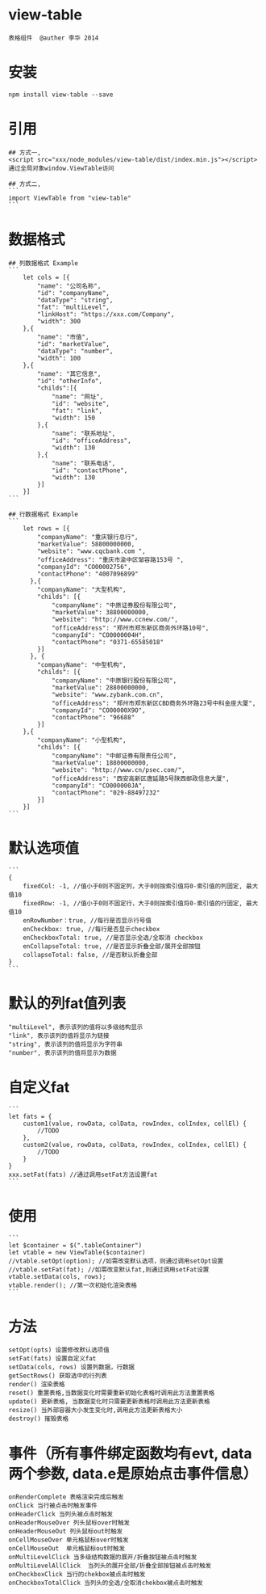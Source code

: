 # view-table
    表格组件  @auther 李华 2014

# 安装 
    npm install view-table --save   

# 引用
    ## 方式一,
    <script src="xxx/node_modules/view-table/dist/index.min.js"></script>   
    通过全局对象window.ViewTable访问   

    ## 方式二,
    ```
    import ViewTable from "view-table"   
    ```

# 数据格式
    ## 列数据格式 Example   
    ```
        let cols = [{   
            "name": "公司名称",   
            "id": "companyName",   
            "dataType": "string",   
            "fat": "multiLevel",   
            "linkHost": "https://xxx.com/Company",   
            "width": 300   
        },{   
            "name": "市值",   
            "id": "marketValue",   
            "dataType": "number",   
            "width": 100   
        },{   
            "name": "其它信息",   
            "id": "otherInfo",   
            "childs":[{   
                "name": "网址",   
                "id": "website",   
                "fat": "link",   
                "width": 150   
            },{   
                "name": "联系地址",   
                "id": "officeAddress",   
                "width": 130   
            },{   
                "name": "联系电话",   
                "id": "contactPhone",   
                "width": 130   
            }]   
        }]   
    ```

    ## 行数据格式 Example   
    ```
        let rows = [{   
            "companyName": "重庆银行总行",   
            "marketValue": 58800000000,   
            "website": "www.cqcbank.com ",   
            "officeAddress": "重庆市渝中区邹容路153号 ",   
            "companyId": "CO00002756",   
            "contactPhone": "4007096899"   
          },{   
            "companyName": "大型机构",   
            "childs": [{   
                "companyName": "中原证券股份有限公司",   
                "marketValue": 38800000000,   
                "website": "http://www.ccnew.com/",   
                "officeAddress": "郑州市郑东新区商务外环路10号",   
                "companyId": "CO0000004H",   
                "contactPhone": "0371-65585018"   
            }]   
          }, {   
            "companyName": "中型机构",   
            "childs": [{   
                "companyName": "中原银行股份有限公司",   
                "marketValue": 28800000000,   
                "website": "www.zybank.com.cn",   
                "officeAddress": "郑州市郑东新区CBD商务外环路23号中科金座大厦",   
                "companyId": "CO00000X9O",   
                "contactPhone": "96688"   
            }]   
        },{   
            "companyName": "小型机构",   
            "childs": [{
                "companyName": "中邮证券有限责任公司",   
                "marketValue": 18800000000,   
                "website": "http://www.cn/psec.com/",   
                "officeAddress": "西安高新区唐延路5号陕西邮政信息大厦",   
                "companyId": "CO000000JA",   
                "contactPhone": "029-88497232"   
            }]   
        }]   
    ```

# 默认选项值
    ```
    {   
        fixedCol: -1, //值小于0则不固定列，大于0则按索引值将0-索引值的列固定, 最大值10   
        fixedRow: -1, //值小于0则不固定行，大于0则按索引值将0-索引值的行固定, 最大值10   
        enRowNumber：true, //每行是否显示行号值   
        enCheckbox: true, //每行是否显示checkbox   
        enCheckboxTotal: true, //是否显示全选/全取消 checkbox   
        enCollapseTotal: true, //是否显示折叠全部/展开全部按钮   
        collapseTotal: false, //是否默认折叠全部   
    }   
    ```

# 默认的列fat值列表
    "multiLevel", 表示该列的值将以多级结构显示   
    "link", 表示该列的值将显示为链接   
    "string", 表示该列的值将显示为字符串   
    "number", 表示该列的值将显示为数据   

# 自定义fat
    ```
    let fats = {   
        custom1(value, rowData, colData, rowIndex, colIndex, cellEl) {   
            //TODO   
        },   
        custom2(value, rowData, colData, rowIndex, colIndex, cellEl) {   
            //TODO   
        }   
    }   
    xxx.setFat(fats) //通过调用setFat方法设置fat   
    ```


# 使用
    ```
    let $container = $(".tableContainer")   
    let vtable = new ViewTable($container)   
    //vtable.setOpt(option); //如需改变默认选项，则通过调用setOpt设置   
    //vtable.setFat(fat); //如需改变默认fat,则通过调用setFat设置   
    vtable.setData(cols, rows);   
    vtable.render(); //第一次初始化渲染表格   
    ```

# 方法
    setOpt(opts) 设置修改默认选项值   
    setFat(fats) 设置自定义fat   
    setData(cols, rows) 设置列数据，行数据   
    getSectRows() 获取选中的行列表   
    render() 渲染表格   
    reset() 重置表格,当数据变化时需要重新初始化表格时调用此方法重置表格   
    update() 更新表格, 当数据变化时只需要更新表格时调用此方法更新表格   
    resize() 当外部容器大小发生变化时,调用此方法更新表格大小   
    destroy() 摧毁表格   

# 事件（所有事件绑定函数均有evt, data两个参数, data.e是原始点击事件信息）
    onRenderComplete 表格渲染完成后触发   
    onClick 当行被点击时触发事件   
    onHeaderClick 当列头被点击时触发   
    onHeaderMouseOver 列头鼠标over时触发   
    onHeaderMouseOut 列头鼠标out时触发   
    onCellMouseOver 单元格鼠标over时触发   
    onCellMouseOut  单元格鼠标out时触发   
    onMultiLevelClick 当多级结构数据的展开/折叠按钮被点击时触发   
    onMultiLevelAllClick  当列头的展开全部/折叠全部按钮被点击时触发   
    onCheckboxClick 当行的chekbox被点击时触发   
    onCheckboxTotalClick 当列头的全选/全取消chekbox被点击时触发   


